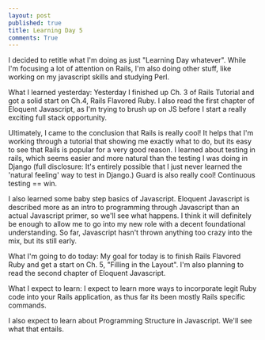 ```yaml
---
layout: post
published: true
title: Learning Day 5
comments: True
---
```

I decided to retitle what I'm doing as just "Learning Day whatever". While I'm focusing a lot of attention on Rails, I'm also doing other stuff, like working on my javascript skills and studying Perl.


What I learned yesterday:
Yesterday I finished up Ch. 3 of Rails Tutorial and got a solid start on Ch.4, Rails Flavored Ruby. I also read the first chapter of Eloquent Javascript, as I'm trying to brush up on JS before I start a really exciting full stack opportunity.

Ultimately, I came to the conclusion that Rails is really cool! It helps that I'm working through a tutorial that showing me exactly what to do, but its easy to see that Rails is popular for a very good reason. I learned about testing in rails, which seems easier and more natural than the testing I was doing in Django (full disclosure: It's entirely possible that I just never learned the 'natural feeling' way to test in Django.) Guard is also really cool! Continuous testing == win.

I also learned some baby step basics of Javascript. Eloquent Javascript is described more as an intro to programming through Javascript than an actual Javascript primer, so we'll see what happens. I think it will definitely be enough to allow me to go into my new role with a decent foundational understanding. So far, Javascript hasn't thrown anything too crazy into the mix, but its still early.


What I'm going to do today:
My goal for today is to finish Rails Flavored Ruby and get a start on Ch. 5, "Filling in the Layout". I'm also planning to read the second chapter of Eloquent Javascript.


What I expect to learn:
I expect to learn more ways to incorporate legit Ruby code into your Rails application, as thus far its been mostly Rails specific commands.  

I also expect to learn about Programming Structure in Javascript. We'll see what that entails.
